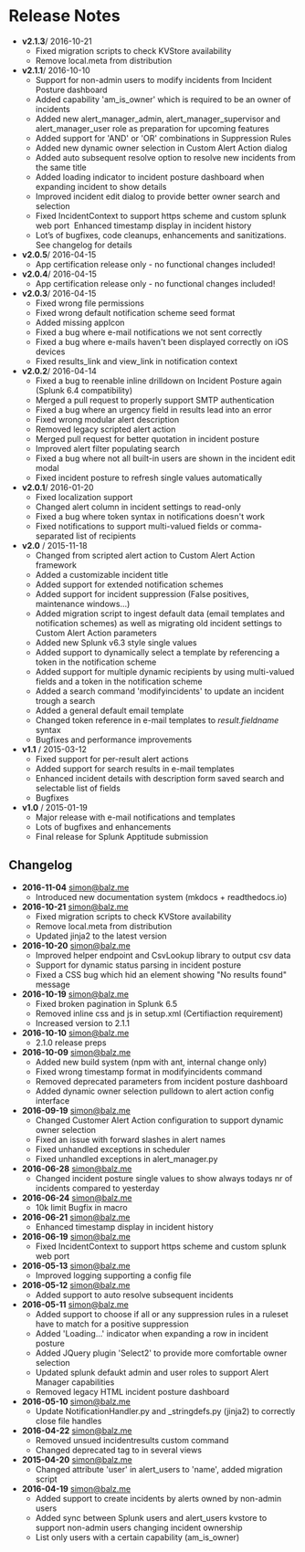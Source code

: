 # Release Notes
- **v2.1.3**/   2016-10-21
    - Fixed migration scripts to check KVStore availability
    - Remove local.meta from distribution
- **v2.1.1**/   2016-10-10
    - Support for non-admin users to modify incidents from Incident Posture dashboard
    - Added capability 'am_is_owner' which is required to be an owner of incidents
    - Added new alert_manager_admin, alert_manager_supervisor and alert_manager_user role as preparation for upcoming features
    - Added support for 'AND' or 'OR' combinations in Suppression Rules
    - Added new dynamic owner selection in Custom Alert Action dialog
    - Added auto subsequent resolve option to resolve new incidents from the same title
    - Added loading indicator to incident posture dashboard when expanding incident to show details
    - Improved incident edit dialog to provide better owner search and selection
    - Fixed IncidentContext to support https scheme and custom splunk web port   Enhanced timestamp display in incident history
    - Lot’s of bugfixes, code cleanups, enhancements and sanitizations. See changelog for details
- **v2.0.5**/   2016-04-15
    - App certification release only - no functional changes included!
- **v2.0.4**/   2016-04-15
    - App certification release only - no functional changes included!
- **v2.0.3**/   2016-04-15
    - Fixed wrong file permissions
    - Fixed wrong default notification scheme seed format
    - Added missing appIcon
    - Fixed a bug where e-mail notifications we not sent correctly
    - Fixed a bug where e-mails haven't been displayed correctly on iOS devices
    - Fixed results_link and view_link in notification context
- **v2.0.2**/   2016-04-14
    - Fixed a bug to reenable inline drilldown on Incident Posture again (Splunk 6.4 compatibility)
    - Merged a pull request to properly support SMTP authentication
    - Fixed a bug where an urgency field in results lead into an error
    - Fixed wrong modular alert description
    - Removed legacy scripted alert action
    - Merged pull request for better quotation in incident posture
    - Improved alert filter populating search
    - Fixed a bug where not all built-in users are shown in the incident edit modal
    - Fixed incident posture to refresh single values automatically
- **v2.0.1**/   2016-01-20
    - Fixed localization support
    - Changed alert column in incident settings to read-only
    - Fixed a bug where token syntax in notifications doesn't work
    - Fixed notifications to support multi-valued fields or comma-separated list of recipients
- **v2.0**  /   2015-11-18
    - Changed from scripted alert action to Custom Alert Action framework
    - Added a customizable incident title
    - Added support for extended notification schemes
    - Added support for incident suppression (False positives, maintenance windows...)
    - Added migration script to ingest default data (email templates and notification schemes) as well as migrating old incident settings to Custom Alert Action parameters
    - Added new Splunk v6.3 style single values
    - Added support to dynamically select a template by referencing a token in the notification scheme
    - Added support for multiple dynamic recipients by using multi-valued fields and a token in the notification scheme
    - Added a search command 'modifyincidents' to update an incident trough a search
    - Added a general default email template
    - Changed token reference in e-mail templates to $result.fieldname$ syntax
    - Bugfixes and performance improvements
- **v1.1**  /   2015-03-12
    - Fixed support for per-result alert actions
    - Added support for search results in e-mail templates
    - Enhanced incident details with description form saved search and selectable list of fields
    - Bugfixes
- **v1.0**  /   2015-01-19
    - Major release with e-mail notifications and templates
    - Lots of bugfixes and enhancements
    - Final release for Splunk Apptitude submission


## Changelog
- **2016-11-04** simon@balz.me
    - Introduced new documentation system (mkdocs + readthedocs.io)
- **2016-10-21** simon@balz.me
    - Fixed migration scripts to check KVStore availability
    - Remove local.meta from distribution
    - Updated jinja2 to the latest version
- **2016-10-20** simon@balz.me
    - Improved helper endpoint and CsvLookup library to output csv data
    - Support for dynamic status parsing in incident posture
    - Fixed a CSS bug which hid an element showing "No results found" message
- **2016-10-19** simon@balz.me
    - Fixed broken pagination in Splunk 6.5
    - Removed inline css and js in setup.xml (Certifiaction requirement)
    - Increased version to 2.1.1
- **2016-10-10** simon@balz.me
    - 2.1.0 release preps
- **2016-10-09** simon@balz.me
    - Added new build system (npm with ant, internal change only)
    - Fixed wrong timestamp format in modifyincidents command
    - Removed deprecated parameters from incident posture dashboard
    - Added dynamic owner selection pulldown to alert action config interface
- **2016-09-19** simon@balz.me
    - Changed Customer Alert Action configuration to support dynamic owner selection
    - Fixed an issue with forward slashes in alert names
    - Fixed unhandled exceptions in scheduler
    - Fixed unhandled exceptions in alert_manager.py
- **2016-06-28** simon@balz.me
    - Changed incident posture single values to show always todays nr of incidents compared to yesterday
- **2016-06-24** simon@balz.me  
    - 10k limit Bugfix in macro
- **2016-06-21** simon@balz.me
    - Enhanced timestamp display in incident history
- **2016-06-19** simon@balz.me      
    - Fixed IncidentContext to support https scheme and custom splunk web port  
- **2016-05-13** simon@balz.me
    - Improved logging supporting a config file
- **2016-05-12** simon@balz.me
    - Added support to auto resolve subsequent incidents
- **2016-05-11** simon@balz.me
    - Added support to choose if all or any suppression rules in a ruleset have to match for a positive suppression
    - Added 'Loading...' indicator when expanding a row in incident posture
    - Added JQuery plugin 'Select2' to provide more comfortable owner selection
    - Updated splunk defaukt admin and user roles to support Alert Manager capabilities
    - Removed legacy HTML incident posture dashboard
- **2016-05-10** simon@balz.me
    - Update NotificationHandler.py and _stringdefs.py (jinja2) to correctly close file handles
- **2016-04-22** simon@balz.me
    - Removed unsued incidentresults custom command
    - Changed deprecated <seed/> tag to <initialValue/> in several views
- **2015-04-20** simon@balz.me
    - Changed attribute 'user' in alert_users to 'name', added migration script
- **2016-04-19** simon@balz.me
    - Added support to create incidents by alerts owned by non-admin users
    - Added sync between Splunk users and alert_users kvstore to support non-admin users changing incident ownership    
    - List only users with a certain capability (am_is_owner)